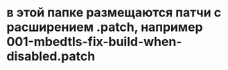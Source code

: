 # в этой папке размещаются патчи с расширением .patch, например 001-mbedtls-fix-build-when-disabled.patch
